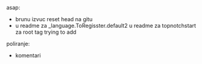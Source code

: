 asap:
- brunu izvuc reset head na gitu
- u readme za _language.ToRegisster.default2
u readme za topnotchstart
za root tag trying to add

poliranje: 
- komentari